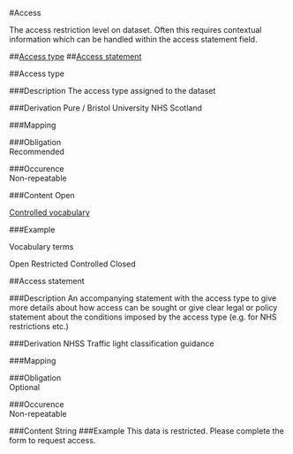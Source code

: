#Access

The access restriction level on dataset. Often this requires contextual information which can be handled within the access statement field. 

##[Access type](access-type-1)
##[Access statement](access-statement-1)


##Access type 

###Description
The access type assigned to the dataset 

###Derivation
Pure / Bristol University 
NHS Scotland

###Mapping
 

###Obligation	
Recommended 

###Occurence	
Non-repeatable

###Content 
Open

[Controlled vocabulary](#vocabulary-terms)

###Example


Vocabulary terms

Open
Restricted
Controlled
Closed


##Access statement

###Description
An accompanying statement with the access type to give more details about how access can be sought or give clear legal or policy statement about the conditions imposed by the access type (e.g. for NHS restrictions etc.)

###Derivation
NHSS Traffic light classification guidance

###Mapping


###Obligation	
Optional

###Occurence	
Non-repeatable

###Content 
String
###Example
This data is restricted. Please complete the form to request access.
